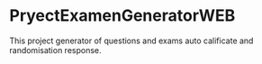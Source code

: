 # PryectExamenGeneratorWEB
This project generator of questions and exams auto calificate and randomisation response.
